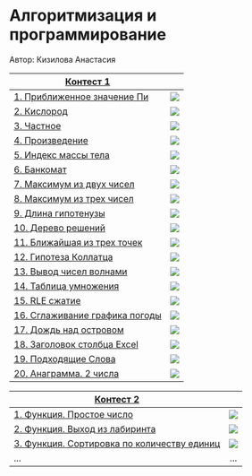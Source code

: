 # Алгоритмизация и программирование

Автор: Кизилова Анастасия

|[Контест 1](https://contest.yandex.ru/contest/52142/problems/) |  |
| --- | :-: |
| [1. Приближенное значение Пи](./Contest1/Approximate_value_of_pi_1/main.cpp) | ![](./img/cpp.png) |
| [2. Кислород](./Contest1/Oxygen_2/main.go) |  ![](./img/go.png) |
| [3. Частное](./Contest1/Quotient_3/main.cpp) | ![](./img/cpp.png) |
| [4. Произведение](./Contest1/Product_4/main.go) |  ![](./img/go.png) |
| [5. Индекс массы тела](./Contest1/Body_mass_index_5/main.cpp) | ![](./img/cpp.png) |
| [6. Банкомат](./Contest1/ATM_6/main.go) |  ![](./img/go.png) |
| [7. Максимум из двух чисел](./Contest1/Maximum_of_two_numbers_7/main.cpp) | ![](./img/cpp.png) |
| [8. Максимум из трех чисел](./Contest1/Maximum_of_three_numbers_8/main.go) |  ![](./img/go.png) |
| [9. Длина гипотенузы](./Contest1/Hipotinus_length_9/main.cpp) | ![](./img/cpp.png) |
| [10. Дерево решений](./Contest1/Decision_tree_10/main.go) |  ![](./img/go.png) |
| [11. Ближайшая из трех точек](./Contest1/Closest_of_three_points_11/main.cpp) | ![](./img/cpp.png) |
| [12. Гипотеза Коллатца](./Сontest1/Collatz_hypothesis_12/main.go) | ![](./img/cpp.png) |
| [13. Вывод чисел волнами](./Contest1/Output_of_numbers_in_waves_13/main.cpp) |  ![](./img/go.png) |
| [14. Таблица умножения](./Contest1/Multiplication_table_14/main.go) | ![](./img/cpp.png) |
| [15. RLE сжатие](./Contest1/RLE_compression_15/main.cpp) |  ![](./img/go.png) |
| [16. Сглаживание графика погоды](./Contest1/Weather_graph_smoothing_16/main.go) | ![](./img/cpp.png) |
| [17. Дождь над островом](./Contest1/Rain_over_the_island_17/main.cpp) |  ![](./img/go.png) |
| [18. Заголовок столбца Excel](./Contest1/Excel_column_header_18/main.cpp) | ![](./img/cpp.png) |
| [19. Подходящие Слова](./Contest1/Suitable_words_19/main.cpp) |  ![](./img/go.png) |
| [20. Анаграмма. 2 числа](./Contest1/Anagram_20/main.cpp) | ![](./img/cpp.png) |

|[Контест 2](https://contest.yandex.ru/contest/52676/problems/) |  |
| --- | :-: |
| [1. Функция. Простое число](./contest_02/01/main.cpp) | ![](./img/go.png) |
| [2. Функция. Выход из лабиринта](./contest_02/02/main.go) |  ![](./img/go.png) |
| [3. Функция. Сортировка по количеству единиц](./contest_02/03/main.cpp) | ![](./img/go.png) |
| ... | ... |

